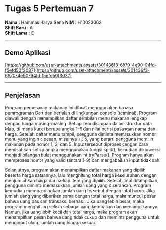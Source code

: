 # Tugas 5 Pertemuan 7

**Nama**       : Hammas Harya Sena 
**NIM**        : H1D023062  
**Shift Baru** : A  
**Shift Lama** : E  

---

## Demo Aplikasi

[https://github.com/user-attachments/assets/301436f3-6970-4e90-94fd-f5efd50f3037](https://github.com/user-attachments/assets/301436f3-6970-4e90-94fd-f5efd50f3037)

---

## Penjelasan 
Program pemesanan makanan ini dibuat menggunakan bahasa pemrograman Dart dan berjalan di lingkungan console (terminal). Program diawali dengan menampilkan daftar sembilan menu makanan lengkap dengan harga masing-masing. Setiap item disimpan dalam struktur data Map, di mana kunci berupa angka 1–9 dan nilai berisi pasangan nama dan harga. Setelah daftar menu tampil, pengguna diminta memasukkan nomor menu yang ingin dipesan, misalnya 1 3 5, yang berarti pengguna memilih makanan pada nomor 1, 3, dan 5. Input tersebut diproses dengan cara memisahkan setiap angka menggunakan fungsi split(), kemudian dikonversi menjadi bilangan bulat menggunakan int.tryParse(). Program hanya akan memproses nomor yang valid (antara 1–9) dan mengabaikan input tidak sah.

Selanjutnya, program akan menampilkan daftar makanan yang dipilih beserta harga satuannya, lalu menghitung total harga keseluruhan dengan menjumlahkan harga dari setiap item yang dipilih. Setelah total ditampilkan, pengguna diminta memasukkan jumlah uang yang diserahkan. Program kemudian membandingkan jumlah uang tersebut dengan total harga. Jika jumlah uang yang diberikan sama dengan total harga, maka muncul pesan bahwa uang pas dan transaksi berhasil. Jika uang lebih besar, maka program menghitung selisih sebagai uang kembalian dan menampilkannya. Namun, jika uang lebih kecil dari total harga, maka program akan menampilkan pesan bahwa uang tidak cukup dan meminta pengguna untuk menginput ulang jumlah uang hingga sesuai.
